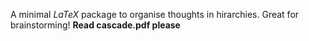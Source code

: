 A minimal *LaTeX* package to organise thoughts in hirarchies. Great for brainstorming! **Read cascade.pdf please**
